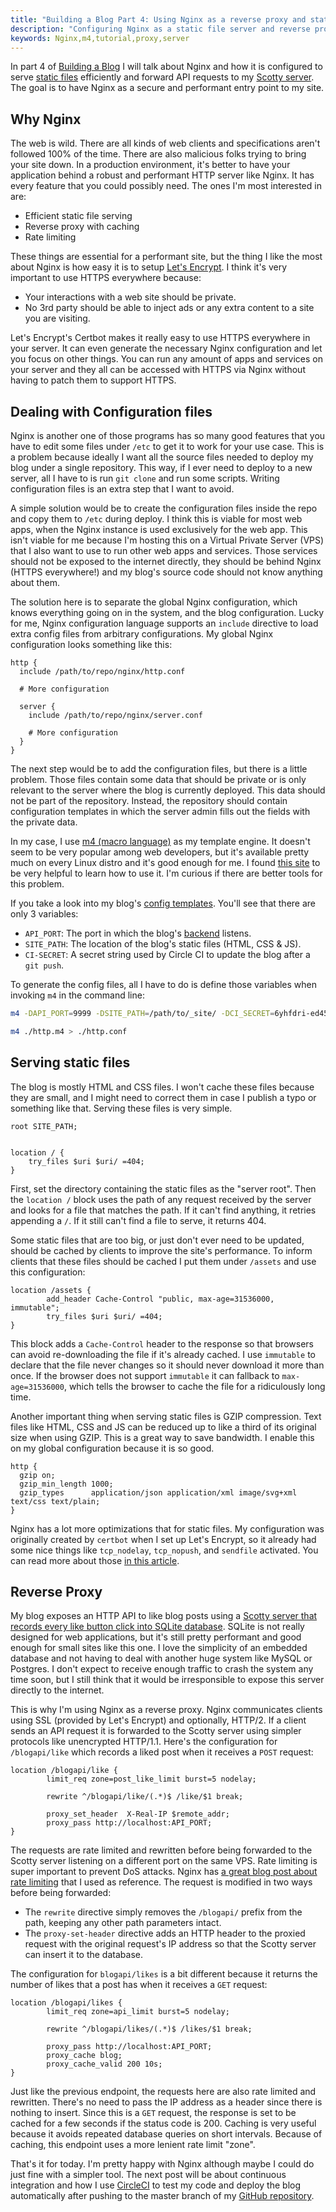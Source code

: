```yaml
---
title: "Building a Blog Part 4: Using Nginx as a reverse proxy and static file server"
description: "Configuring Nginx as a static file server and reverse proxy."
keywords: Nginx,m4,tutorial,proxy,server
---
```


In part 4 of [Building a Blog](
./2018-09-03-is-this-finally-working-oh-hello-world.html) I will talk 
about Nginx and how it is configured to serve [static
files](./2018-09-07-generating-a-static-site-with-hakyll.html) efficiently and 
forward API requests to my [Scotty server](
./2018-09-12-creating-an-http-api-with-scotty-and-beam.html). The goal 
is to have Nginx as a secure and performant entry point to my site. 

<!--more-->

## Why Nginx

The web is wild. There are all kinds of web clients and specifications aren't 
followed 100% of the time. There are also malicious folks trying to bring your 
site down. In a production environment, it's better to have your application 
behind a robust and performant HTTP server like Nginx. It has every feature that
you could possibly need. The ones I'm most interested in are:

- Efficient static file serving
- Reverse proxy with caching
- Rate limiting

These things are essential for a performant site, but the thing I like the most 
about Nginx is how easy it is to setup [Let's Encrypt](
https://certbot.eff.org/lets-encrypt/ubuntuxenial-nginx). I think it's
very important to use HTTPS everywhere because: 

- Your interactions with a web site should be private. 
- No 3rd party should be able to inject ads or any extra content to a site you 
are visiting. 

Let's Encrypt's Certbot makes it really easy to use HTTPS everywhere in your 
server. It can even generate the necessary Nginx configuration and let you focus 
on other things. You can run any amount of apps and services on your server and
they all can be accessed with HTTPS via Nginx without having to patch them to
support HTTPS.

## Dealing with Configuration files

Nginx is another one of those programs has so many good features that you have to 
edit some files under `/etc` to get it to work for your use case. This is a
problem because ideally I want all the source files needed to deploy my blog
under a single repository. This way, if I ever need to deploy to a new server, 
all I have to is run `git clone` and run some scripts. Writing configuration
files is an extra step that I want to avoid.

A simple solution would be to create the configuration files inside the repo and
copy them to `/etc` during deploy. I think this is viable for most web apps,
when the Nginx instance is used exclusively for the web app. This isn't viable
for me because I'm hosting this on a Virtual Private Server (VPS) that I also
want to use to run other web apps and services. Those services should not be 
exposed to the internet directly, they should be behind Nginx (HTTPS 
everywhere!) and my blog's source code should not know anything about them. 

The solution here is to separate the global Nginx configuration, which knows
everything going on in the system, and the blog configuration. Lucky for me,
Nginx configuration language supports an `include` directive to load extra
config files from arbitrary configurations. My global Nginx configuration looks
something like this:

```
http {
  include /path/to/repo/nginx/http.conf

  # More configuration

  server {
    include /path/to/repo/nginx/server.conf

    # More configuration
  }
}
```

The next step would be to add the configuration files, but there is a little
problem. Those files contain some data that should be private or is only
relevant to the server where the blog is currently deployed. This data should
not be part of the repository. Instead, the repository should contain
configuration templates in which the server admin fills out the fields with the
private data.

In my case, I use [m4 (macro language)](
https://www.gnu.org/software/m4/m4.html) as my template engine. It doesn't seem
to be very popular among web developers, but it's available pretty much on every 
Linux distro and it's good enough for me. I found [this site](
https://mbreen.com/m4.html) to be very helpful to learn how to use it. I'm 
curious if there are better tools for this problem.

If you take a look into my blog's [config templates](
https://github.com/GAumala/blog/tree/master/nginx). You'll see that there are
only 3 variables:

- `API_PORT`: The port in which the blog's [backend](
./2018-09-12-creating-an-http-api-with-scotty-and-beam.html) listens.
- `SITE_PATH`: The location of the blog's static files (HTML, CSS & JS).  
- `CI-SECRET`: A secret string used by Circle CI to update the blog after a `git
  push`.

To generate the config files, all I have to do is define those variables when
invoking `m4` in the command line: 

``` bash
m4 -DAPI_PORT=9999 -DSITE_PATH=/path/to/_site/ -DCI_SECRET=6yhfdri-ed45-24on-5342-0b24q85m4452 ./server.m4 > ./server.conf

m4 ./http.m4 > ./http.conf

```
## Serving static files

The blog is mostly HTML and CSS files. I won't cache these files because they
are small, and I might need to correct them in case I publish a typo or
something like that. Serving these files is very simple.

```
root SITE_PATH;


location / {
    try_files $uri $uri/ =404;
}
```

First, set the directory containing the static files as the "server root". Then 
the `location /` block uses the path of any request received by the server and 
looks for a file that matches the path. If it can't find anything, it retries 
appending a `/`. If it still can't find a file to serve, it returns 404.

Some static files that are too big, or just don't ever need to be updated,
should be cached by clients to improve the site's performance. To inform
clients that these files should be cached I put them under `/assets` and use
this configuration:

```
location /assets {
        add_header Cache-Control "public, max-age=31536000, immutable";
        try_files $uri $uri/ =404;
}
```

This block adds a `Cache-Control` header to the response so that browsers can 
avoid re-downloading the file if it's already cached. I use `immutable` to declare 
that the file never changes so it should never download it more than once. If 
the browser does not support `immutable` it can fallback to `max-age=31536000`,
which tells the browser to cache the file for a ridiculously long time.

Another important thing when serving static files is GZIP compression. Text
files like HTML, CSS and JS can be reduced up to like a third of its original
size when using GZIP. This is a great way to save bandwidth. I enable this on my
global configuration because it is so good.

```
http {
  gzip on;
  gzip_min_length 1000;
  gzip_types      application/json application/xml image/svg+xml text/css text/plain;
}
```

Nginx has a lot more optimizations that for static files. My configuration
was originally created by `certbot` when I set up Let's Encrypt, so it already 
had some nice things like `tcp_nodelay`, `tcp_nopush`, and `sendfile` activated.
You can read more about those [in this article](
https://www.netguru.co/codestories/nginx-tutorial-performance).

## Reverse Proxy

My blog exposes an HTTP API to like blog posts using a [Scotty server that 
records every like button click into SQLite database](
./2018-09-12-creating-an-http-api-with-scotty-and-beam.html). SQLite is 
not really designed for web applications, but it's still pretty performant and
good enough for small sites like this one. I love the simplicity of an embedded 
database and not having to deal with another huge system like MySQL or Postgres. 
I don't expect to receive enough traffic to crash the system any time soon, but 
I still think that it would be irresponsible to expose this server directly to 
the internet. 

This is why I'm using Nginx as a reverse proxy. Nginx communicates clients using
SSL (provided by Let's Encrypt) and optionally, HTTP/2. If a client sends an API
request it is forwarded to the Scotty server using simpler protocols like
unencrypted HTTP/1.1. Here's the configuration for `/blogapi/like` which records 
a liked post when it receives a `POST` request:

```
location /blogapi/like {
        limit_req zone=post_like_limit burst=5 nodelay;

        rewrite ^/blogapi/like/(.*)$ /like/$1 break;

        proxy_set_header  X-Real-IP $remote_addr;
        proxy_pass http://localhost:API_PORT;
}
```

The requests are rate limited and rewritten before being forwarded to the Scotty
server listening on a different port on the same VPS. Rate limiting is super
important to prevent DoS attacks. Nginx has [a great blog post about rate 
limiting](https://www.nginx.com/blog/rate-limiting-nginx/) that I used as 
reference. The request is modified in two ways before being forwarded:

- The `rewrite` directive simply removes the `/blogapi/` prefix from the path, 
keeping any other path parameters intact. 
- The `proxy-set-header` directive adds an HTTP header to the proxied request 
with the original request's IP address so that the Scotty server can insert it 
to the database.

The configuration for `blogapi/likes` is a bit different because it returns the 
number of likes that a post has when it receives a `GET` request:

```
location /blogapi/likes {
        limit_req zone=api_limit burst=5 nodelay;

        rewrite ^/blogapi/likes/(.*)$ /likes/$1 break;

        proxy_pass http://localhost:API_PORT;
        proxy_cache blog;
        proxy_cache_valid 200 10s;
}
```

Just like the previous endpoint, the requests here are also rate limited and 
rewritten. There's no need to pass the IP address as a header since there is
nothing to insert. Since this is a `GET` request, the response is set to be
cached for a few seconds if the status code is 200. Caching is very useful
because it avoids repeated database queries on short intervals. Because of 
caching, this endpoint uses a more lenient rate limit "zone". 

That's it for today. I'm pretty happy with Nginx although maybe I could do just
fine with a simpler tool. The next post will be about continuous integration and
how I use [CircleCI](https://circleci.com/) to test my code and deploy the blog 
automatically after pushing to the master branch of my [GitHub repository](
https://github.com/GAumala/blog).
